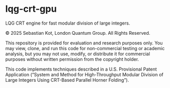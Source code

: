 # lqg-crt-gpu
LQG CRT engine for fast modular division of large integers.

© 2025 Sebastian Kot, London Quantum Group. All Rights Reserved.

This repository is provided for evaluation and research purposes only.
You may view, clone, and run this code for non-commercial testing or
academic analysis, but you may not use, modify, or distribute it for
commercial purposes without written permission from the copyright holder.

This code implements techniques described in a U.S. Provisional Patent
Application (“System and Method for High-Throughput Modular
Division of Large Integers Using CRT-Based Parallel Horner Folding”).
